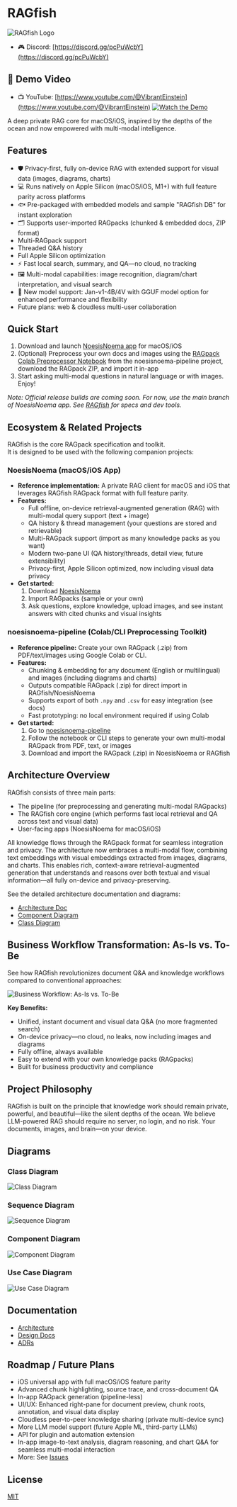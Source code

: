 # RAGfish

![RAGfish Logo](docs/assets/og-image.png)
- 🎮 Discord: [https://discord.gg/pcPuWcbY](https://discord.gg/pcPuWcbY)

## 🎥 Demo Video

- 📺 YouTube: [https://www.youtube.com/@VibrantEinstein](https://www.youtube.com/@VibrantEinstein)
[![Watch the Demo](https://img.youtube.com/vi/VzCrfXZyfss/0.jpg)](https://youtube.com/shorts/VzCrfXZyfss?feature=share)

A deep private RAG core for macOS/iOS, inspired by the depths of the ocean and now empowered with multi-modal intelligence.

## Features
- 🛡️ Privacy-first, fully on-device RAG with extended support for visual data (images, diagrams, charts)
- 💻 Runs natively on Apple Silicon (macOS/iOS, M1+) with full feature parity across platforms
- 🐟 Pre-packaged with embedded models and sample "RAGfish DB" for instant exploration
- 🗂️ Supports user-imported RAGpacks (chunked & embedded docs, ZIP format)
- Multi-RAGpack support
- Threaded Q&A history
- Full Apple Silicon optimization
- ⚡️ Fast local search, summary, and QA—no cloud, no tracking
- 🖼️ Multi-modal capabilities: image recognition, diagram/chart interpretation, and visual search
- 🚀 New model support: Jan-v1-4B/4V with GGUF model option for enhanced performance and flexibility
- Future plans: web & cloudless multi-user collaboration

## Quick Start
1. Download and launch [NoesisNoema app](https://github.com/raskolnikoff/NoesisNoema) for macOS/iOS
2. (Optional) Preprocess your own docs and images using the [RAGpack Colab Preprocessor Notebook](https://github.com/raskolnikoff/noesisnoema-pipeline/blob/main/notebooks/chunk_embed_generator.ipynb) from the noesisnoema-pipeline project, download the RAGpack ZIP, and import it in-app
3. Start asking multi-modal questions in natural language or with images. Enjoy!

*Note: Official release builds are coming soon. For now, use the main branch of NoesisNoema app. See [RAGfish](https://github.com/raskolnikoff/RAGfish) for specs and dev tools.*

## Ecosystem & Related Projects

RAGfish is the core RAGpack specification and toolkit.  
It is designed to be used with the following companion projects:

### NoesisNoema (macOS/iOS App)
- **Reference implementation:** A private RAG client for macOS and iOS that leverages RAGfish RAGpack format with full feature parity.
- **Features:**  
  - Full offline, on-device retrieval-augmented generation (RAG) with multi-modal query support (text + image)
  - QA history & thread management (your questions are stored and retrievable)
  - Multi-RAGpack support (import as many knowledge packs as you want)
  - Modern two-pane UI (QA history/threads, detail view, future extensibility)
  - Privacy-first, Apple Silicon optimized, now including visual data privacy
- **Get started:**  
  1. Download [NoesisNoema](https://github.com/raskolnikoff/NoesisNoema)
  2. Import RAGpacks (sample or your own)
  3. Ask questions, explore knowledge, upload images, and see instant answers with cited chunks and visual insights

### noesisnoema-pipeline (Colab/CLI Preprocessing Toolkit)
- **Reference pipeline:** Create your own RAGpack (.zip) from PDF/text/images using Google Colab or CLI.
- **Features:**  
  - Chunking & embedding for any document (English or multilingual) and images (including diagrams and charts)
  - Outputs compatible RAGpack (.zip) for direct import in RAGfish/NoesisNoema
  - Supports export of both `.npy` and `.csv` for easy integration (see docs)
  - Fast prototyping: no local environment required if using Colab
- **Get started:**  
  1. Go to [noesisnoema-pipeline](https://github.com/raskolnikoff/noesisnoema-pipeline)
  2. Follow the notebook or CLI steps to generate your own multi-modal RAGpack from PDF, text, or images
  3. Download and import the RAGpack (.zip) in NoesisNoema or RAGfish

## Architecture Overview

RAGfish consists of three main parts:
- The pipeline (for preprocessing and generating multi-modal RAGpacks)
- The RAGfish core engine (which performs fast local retrieval and QA across text and visual data)
- User-facing apps (NoesisNoema for macOS/iOS)

All knowledge flows through the RAGpack format for seamless integration and privacy. The architecture now embraces a multi-modal flow, combining text embeddings with visual embeddings extracted from images, diagrams, and charts. This enables rich, context-aware retrieval-augmented generation that understands and reasons over both textual and visual information—all fully on-device and privacy-preserving.

See the detailed architecture documentation and diagrams:
- [Architecture Doc](./docs/architect/ARCHITECTURE.md)
- [Component Diagram](docs/assets/ComponentDiagram.png)
- [Class Diagram](docs/assets/ClassDiagram.png)

## Business Workflow Transformation: As-Is vs. To-Be

See how RAGfish revolutionizes document Q&A and knowledge workflows compared to conventional approaches:

![Business Workflow: As-Is vs. To-Be](docs/assets/noesisnoema.png)

**Key Benefits:**
- Unified, instant document and visual data Q&A (no more fragmented search)
- On-device privacy—no cloud, no leaks, now including images and diagrams
- Fully offline, always available
- Easy to extend with your own knowledge packs (RAGpacks)
- Built for business productivity and compliance

## Project Philosophy

RAGfish is built on the principle that knowledge work should remain private, powerful, and beautiful—like the silent depths of the ocean. We believe LLM-powered RAG should require no server, no login, and no risk. Your documents, images, and brain—on your device.

## Diagrams

### Class Diagram
![Class Diagram](docs/assets/ClassDiagram.png)

### Sequence Diagram
![Sequence Diagram](docs/assets/SequenceDiagram.png)

### Component Diagram
![Component Diagram](docs/assets/ComponentDiagram.png)

### Use Case Diagram
![Use Case Diagram](docs/assets/UseCaseDiagram.png)

## Documentation
- [Architecture](./docs/architect/ARCHITECTURE.md)
- [Design Docs](./docs/designs/DesignDoc.md)
- [ADRs](./docs/adr/)

## Roadmap / Future Plans

- iOS universal app with full macOS/iOS feature parity
- Advanced chunk highlighting, source trace, and cross-document QA
- In-app RAGpack generation (pipeline-less)
- UI/UX: Enhanced right-pane for document preview, chunk roots, annotation, and visual data display
- Cloudless peer-to-peer knowledge sharing (private multi-device sync)
- More LLM model support (future Apple ML, third-party LLMs)
- API for plugin and automation extension
- In-app image-to-text analysis, diagram reasoning, and chart Q&A for seamless multi-modal interaction
- More: See [Issues](https://github.com/raskolnikoff/ragfish/issues)

## License
[MIT](./LICENSE)